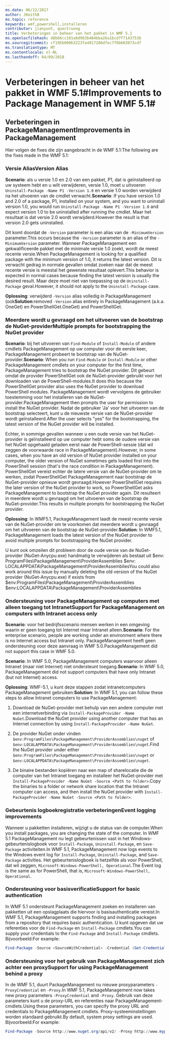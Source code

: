```yaml
---
ms.date: 06/12/2017
author: JKeithB
ms.topic: reference
keywords: wmf,powershell,installeren
contributor: jianyunt, quoctruong
title: Verbeteringen in beheer van het pakket in WMF 5.1
ms.openlocfilehash: d8b66cc101a6d963b484bba26a1bcd7f71437536
ms.sourcegitcommit: cf195b090b3223fa4917206dfec7f0b603873cdf
ms.translationtype: MT
ms.contentlocale: nl-NL
ms.lasthandoff: 04/09/2018
---
```

# <a name="improvements-to-package-management-in-wmf-51"></a><span data-ttu-id="ba15e-103">Verbeteringen in beheer van het pakket in WMF 5.1#</span><span class="sxs-lookup"><span data-stu-id="ba15e-103">Improvements to Package Management in WMF 5.1#</span></span>

## <a name="improvements-in-packagemanagement"></a><span data-ttu-id="ba15e-104">Verbeteringen in PackageManagement</span><span class="sxs-lookup"><span data-stu-id="ba15e-104">Improvements in PackageManagement</span></span> ##
<span data-ttu-id="ba15e-105">Hier volgen de fixes die zijn aangebracht in de WMF 5.1:</span><span class="sxs-lookup"><span data-stu-id="ba15e-105">The following are the fixes made in the WMF 5.1:</span></span>

### <a name="version-alias"></a><span data-ttu-id="ba15e-106">Versie Alias</span><span class="sxs-lookup"><span data-stu-id="ba15e-106">Version Alias</span></span>

<span data-ttu-id="ba15e-107">**Scenario**: als u versie 1.0 en 2.0 van een pakket, P1, dat is geïnstalleerd op uw systeem hebt en u wilt verwijderen, versie 1.0, moet u uitvoeren `Uninstall-Package -Name P1 -Version 1.0` en versie 1.0 worden verwijderd na het uitvoeren van de cmdlet verwacht.</span><span class="sxs-lookup"><span data-stu-id="ba15e-107">**Scenario**: If you have version 1.0 and 2.0 of a package, P1, installed on your system, and you want to uninstall version 1.0, you would run `Uninstall-Package -Name P1 -Version 1.0` and expect version 1.0 to be uninstalled after running the cmdlet.</span></span> <span data-ttu-id="ba15e-108">Maar het resultaat is dat versie 2.0 wordt verwijderd.</span><span class="sxs-lookup"><span data-stu-id="ba15e-108">However the result is that version 2.0 gets uninstalled.</span></span>

<span data-ttu-id="ba15e-109">Dit komt doordat de `-Version` parameter is een alias van de `-MinimumVersion` parameter.</span><span class="sxs-lookup"><span data-stu-id="ba15e-109">This occurs because the `-Version` parameter is an alias of the `-MinimumVersion` parameter.</span></span> <span data-ttu-id="ba15e-110">Wanneer PackageManagement een gekwalificeerde pakket met de minimale versie 1.0 zoekt, wordt de meest recente versie.</span><span class="sxs-lookup"><span data-stu-id="ba15e-110">When PackageManagement is looking for a qualified package with the minimum version of 1.0, it returns the latest version.</span></span> <span data-ttu-id="ba15e-111">Dit is verwacht gedrag in normale gevallen omdat zoeken naar dat de meest recente versie is meestal het gewenste resultaat oplevert.</span><span class="sxs-lookup"><span data-stu-id="ba15e-111">This behavior is expected in normal cases because finding the latest version is usually the desired result.</span></span> <span data-ttu-id="ba15e-112">Maar deze moet niet van toepassing op de `Uninstall-Package` geval.</span><span class="sxs-lookup"><span data-stu-id="ba15e-112">However, it should not apply to the `Uninstall-Package` case.</span></span>

<span data-ttu-id="ba15e-113">**Oplossing**: verwijderd `-Version` alias volledig in PackageManagement (ook</span><span class="sxs-lookup"><span data-stu-id="ba15e-113">**Solution**:removed `-Version` alias entirely in PackageManagement (a.k.a.</span></span> <span data-ttu-id="ba15e-114">OneGet) en PowerShellGet.</span><span class="sxs-lookup"><span data-stu-id="ba15e-114">OneGet) and PowerShellGet.</span></span>

### <a name="multiple-prompts-for-bootstrapping-the-nuget-provider"></a><span data-ttu-id="ba15e-115">Meerdere wordt u gevraagd om het uitvoeren van de bootstrap de NuGet-provider</span><span class="sxs-lookup"><span data-stu-id="ba15e-115">Multiple prompts for bootstrapping the NuGet provider</span></span>

<span data-ttu-id="ba15e-116">**Scenario**: bij het uitvoeren van `Find-Module` of `Install-Module` of andere cmdlets PackageManagement op uw computer voor de eerste keer, PackageManagement probeert te bootstrap van de NuGet-provider.</span><span class="sxs-lookup"><span data-stu-id="ba15e-116">**Scenario**: When you run `Find-Module` or `Install-Module` or other PackageManagement cmdlets on your computer for the first time, PackageManagement tries to bootstrap the NuGet provider.</span></span> <span data-ttu-id="ba15e-117">Dit gebeurt omdat de provider PowerShellGet ook de NuGet-provider gebruikt voor het downloaden van de PowerShell-modules.</span><span class="sxs-lookup"><span data-stu-id="ba15e-117">It does this because the PowerShellGet provider also uses the NuGet provider to download PowerShell modules.</span></span> <span data-ttu-id="ba15e-118">PackageManagement wordt vervolgens de gebruiker toestemming voor het installeren van de NuGet-provider.</span><span class="sxs-lookup"><span data-stu-id="ba15e-118">PackageManagement then prompts the user for permission to install the NuGet provider.</span></span> <span data-ttu-id="ba15e-119">Nadat de gebruiker 'Ja' voor het uitvoeren van de bootstrap selecteert, kunt u de nieuwste versie van de NuGet-provider wordt geïnstalleerd.</span><span class="sxs-lookup"><span data-stu-id="ba15e-119">After the user selects "yes" for the bootstrapping, the latest version of the NuGet provider will be installed.</span></span>

<span data-ttu-id="ba15e-120">Echter, in sommige gevallen wanneer u een oude versie van het NuGet-provider is geïnstalleerd op uw computer hebt soms de oudere versie van het NuGet opgehaald geladen eerst naar de PowerShell-sessie (dat wil zeggen de voorwaarde race in PackageManagement).</span><span class="sxs-lookup"><span data-stu-id="ba15e-120">However, in some cases, when you have an old version of NuGet provider installed on your computer, the older version of NuGet sometimes gets loaded first into the PowerShell session (that's the race condition in PackageManagement).</span></span> <span data-ttu-id="ba15e-121">PowerShellGet vereist echter de latere versie van de NuGet-provider om te werken, zodat PowerShellGet PackageManagement naar bootstrap de NuGet-provider opnieuw wordt gevraagd.</span><span class="sxs-lookup"><span data-stu-id="ba15e-121">However PowerShellGet requires the later version of the NuGet provider to work, so PowerShellGet asks PackageManagement to bootstrap the NuGet provider again.</span></span> <span data-ttu-id="ba15e-122">Dit resulteert in meerdere wordt u gevraagd om het uitvoeren van de bootstrap de NuGet-provider.</span><span class="sxs-lookup"><span data-stu-id="ba15e-122">This results in multiple prompts for bootstrapping the NuGet provider.</span></span>

<span data-ttu-id="ba15e-123">**Oplossing**: In WMF5.1, PackageManagement laadt de meest recente versie van de NuGet-provider om te voorkomen dat meerdere wordt u gevraagd om het uitvoeren van de bootstrap de NuGet-provider.</span><span class="sxs-lookup"><span data-stu-id="ba15e-123">**Solution**: In WMF5.1, PackageManagement loads the latest version of the NuGet provider to avoid multiple prompts for bootstrapping the NuGet provider.</span></span>

<span data-ttu-id="ba15e-124">U kunt ook omzeilen dit probleem door de oude versie van de NuGet-provider (NuGet-Anycpu.exe) handmatig te verwijderen als bestaat uit $env: ProgramFiles\PackageManagement\ProviderAssemblies $env: LOCALAPPDATA\PackageManagement\ProviderAssemblies</span><span class="sxs-lookup"><span data-stu-id="ba15e-124">You could also work around this issue by manually deleting the old version of the NuGet provider (NuGet-Anycpu.exe) if exists from $env:ProgramFiles\PackageManagement\ProviderAssemblies $env:LOCALAPPDATA\PackageManagement\ProviderAssemblies</span></span>


### <a name="support-for-packagemanagement-on-computers-with-intranet-access-only"></a><span data-ttu-id="ba15e-125">Ondersteuning voor PackageManagement op computers met alleen toegang tot Intranet</span><span class="sxs-lookup"><span data-stu-id="ba15e-125">Support for PackageManagement on computers with Intranet access only</span></span>

<span data-ttu-id="ba15e-126">**Scenario**: voor het bedrijfsscenario mensen werken in een omgeving waarin er geen toegang tot Internet maar Intranet alleen.</span><span class="sxs-lookup"><span data-stu-id="ba15e-126">**Scenario**: For the enterprise scenario, people are working under an environment where there is no Internet access but Intranet only.</span></span> <span data-ttu-id="ba15e-127">PackageManagement heeft geen ondersteuning voor deze aanvraag in WMF 5.0.</span><span class="sxs-lookup"><span data-stu-id="ba15e-127">PackageManagement did not support this case in WMF 5.0.</span></span>

<span data-ttu-id="ba15e-128">**Scenario**: In WMF 5.0, PackageManagement computers waarvoor alleen Intranet (maar niet Internet) niet ondersteunt toegang.</span><span class="sxs-lookup"><span data-stu-id="ba15e-128">**Scenario**: In WMF 5.0, PackageManagement did not support computers that have only Intranet (but not Internet) access.</span></span>

<span data-ttu-id="ba15e-129">**Oplossing**: WMF-5.1, u kunt deze stappen zodat intranetcomputers PackageManagement gebruiken:</span><span class="sxs-lookup"><span data-stu-id="ba15e-129">**Solution**: In WMF 5.1, you can follow these steps to allow Intranet computers to use PackageManagement:</span></span>

1. <span data-ttu-id="ba15e-130">Download de NuGet-provider met behulp van een andere computer met een internetverbinding via `Install-PackageProvider -Name NuGet`.</span><span class="sxs-lookup"><span data-stu-id="ba15e-130">Download the NuGet provider using another computer that has an Internet connection by using `Install-PackageProvider -Name NuGet`.</span></span>

2. <span data-ttu-id="ba15e-131">De provider NuGet onder vinden `$env:ProgramFiles\PackageManagement\ProviderAssemblies\nuget` of `$env:LOCALAPPDATA\PackageManagement\ProviderAssemblies\nuget`.</span><span class="sxs-lookup"><span data-stu-id="ba15e-131">Find the NuGet provider under either `$env:ProgramFiles\PackageManagement\ProviderAssemblies\nuget`  or  `$env:LOCALAPPDATA\PackageManagement\ProviderAssemblies\nuget`.</span></span>

3. <span data-ttu-id="ba15e-132">De binaire bestanden kopiëren naar een map of sharelocatie die de computer van het Intranet toegang en installeer het NuGet-provider met `Install-PackageProvider -Name NuGet -Source <Path to folder>`.</span><span class="sxs-lookup"><span data-stu-id="ba15e-132">Copy the binaries to a folder or network share location that the Intranet computer can access, and then install the NuGet provider with `Install-PackageProvider -Name NuGet -Source <Path to folder>`.</span></span>


### <a name="event-logging-improvements"></a><span data-ttu-id="ba15e-133">Gebeurtenis logboekregistratie verbeteringen</span><span class="sxs-lookup"><span data-stu-id="ba15e-133">Event logging improvements</span></span>

<span data-ttu-id="ba15e-134">Wanneer u pakketten installeren, wijzigt u de status van de computer.</span><span class="sxs-lookup"><span data-stu-id="ba15e-134">When you install packages, you are changing the state of the computer.</span></span> <span data-ttu-id="ba15e-135">In WMF 5.1 PackageManagement nu legt gebeurtenissen vast in het Windows-gebeurtenislogboek voor `Install-Package`, `Uninstall-Package`, en `Save-Package` activiteiten.</span><span class="sxs-lookup"><span data-stu-id="ba15e-135">In WMF 5.1, PackageManagement now logs events to the Windows event log for `Install-Package`, `Uninstall-Package`, and `Save-Package` activities.</span></span> <span data-ttu-id="ba15e-136">Het gebeurtenislogboek is hetzelfde als voor PowerShell, dat wil zeggen, `Microsoft-Windows-PowerShell, Operational`.</span><span class="sxs-lookup"><span data-stu-id="ba15e-136">The Event log  is the same as for PowerShell, that is, `Microsoft-Windows-PowerShell, Operational`.</span></span>

### <a name="support-for-basic-authentication"></a><span data-ttu-id="ba15e-137">Ondersteuning voor basisverificatie</span><span class="sxs-lookup"><span data-stu-id="ba15e-137">Support for basic authentication</span></span>

<span data-ttu-id="ba15e-138">In WMF 5.1 ondersteunt PackageManagement zoeken en installeren van pakketten uit een opslagplaats die hiervoor is basisauthenticatie vereist.</span><span class="sxs-lookup"><span data-stu-id="ba15e-138">In WMF 5.1, PackageManagement supports finding and installing packages from a repository that requires basic authentication.</span></span> <span data-ttu-id="ba15e-139">U kunt opgeven dat uw referenties voor de `Find-Package` en `Install-Package` cmdlets.</span><span class="sxs-lookup"><span data-stu-id="ba15e-139">You can supply your credentials to the `Find-Package` and `Install-Package` cmdlets.</span></span> <span data-ttu-id="ba15e-140">Bijvoorbeeld:</span><span class="sxs-lookup"><span data-stu-id="ba15e-140">For example:</span></span>

``` PowerShell
Find-Package -Source <SourceWithCredential> -Credential (Get-Credential)
```
### <a name="support-for-using-packagemanagement-behind-a-proxy"></a><span data-ttu-id="ba15e-141">Ondersteuning voor het gebruik van PackageManagement zich achter een proxy</span><span class="sxs-lookup"><span data-stu-id="ba15e-141">Support for using PackageManagement behind a proxy</span></span>

<span data-ttu-id="ba15e-142">In de WMF 5.1, duurt PackageManagement nu nieuwe proxyparameters `-ProxyCredential` en `-Proxy`.</span><span class="sxs-lookup"><span data-stu-id="ba15e-142">In WMF 5.1, PackageManagement now takes new proxy parameters `-ProxyCredential` and `-Proxy`.</span></span> <span data-ttu-id="ba15e-143">Gebruik van deze parameters kunt u de proxy-URL en referenties naar PackageManagement-cmdlets.</span><span class="sxs-lookup"><span data-stu-id="ba15e-143">Using these parameters, you can specify the proxy URL and credentials to PackageManagement cmdlets.</span></span> <span data-ttu-id="ba15e-144">Proxy-systeeminstellingen worden standaard gebruikt.</span><span class="sxs-lookup"><span data-stu-id="ba15e-144">By default, system proxy settings are used.</span></span> <span data-ttu-id="ba15e-145">Bijvoorbeeld:</span><span class="sxs-lookup"><span data-stu-id="ba15e-145">For example:</span></span>

``` PowerShell
Find-Package -Source http://www.nuget.org/api/v2/ -Proxy http://www.myproxyserver.com -ProxyCredential (Get-Credential)
```
